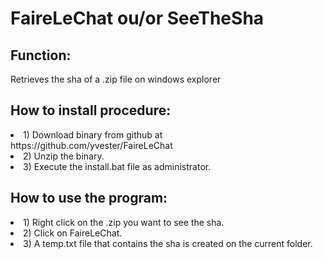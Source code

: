<h1>FaireLeChat ou/or SeeTheSha</h1>

<h2>Function:</h2>
Retrieves the sha of a .zip file on windows explorer

<h2>How to install procedure:</h2>
<li>1) Download binary from github at https://github.com/yvester/FaireLeChat</li>
<li>2) Unzip the binary.</li>
<li>3) Execute the install.bat file as administrator.</li>

<h2>How to use the program:</h2>
<li>1) Right click on the .zip you want to see the sha.</li>
<li>2) Click on FaireLeChat.</li>
<li>3) A temp.txt file that contains the sha is created on the current folder.</li>
 


